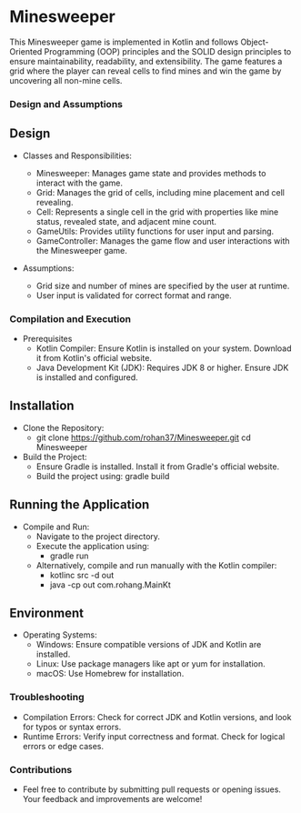 # Minesweeper
This Minesweeper game is implemented in Kotlin and follows Object-Oriented Programming (OOP) principles and the SOLID design principles to ensure maintainability, readability, and extensibility. The game features a grid where the player can reveal cells to find mines and win the game by uncovering all non-mine cells.

### Design and Assumptions ###

## Design ##
* Classes and Responsibilities:
  * Minesweeper: Manages game state and provides methods to interact with the game.
  * Grid: Manages the grid of cells, including mine placement and cell revealing.
  * Cell: Represents a single cell in the grid with properties like mine status, revealed state, and adjacent mine count.
  * GameUtils: Provides utility functions for user input and parsing.
  * GameController: Manages the game flow and user interactions with the Minesweeper game.
  
* Assumptions:
  * Grid size and number of mines are specified by the user at runtime.
  * User input is validated for correct format and range.


### Compilation and Execution ###

* Prerequisites
  * Kotlin Compiler: Ensure Kotlin is installed on your system. Download it from Kotlin's official website.
  * Java Development Kit (JDK): Requires JDK 8 or higher. Ensure JDK is installed and configured.


## Installation ##

 * Clone the Repository:
    * git clone https://github.com/rohan37/Minesweeper.git
      cd Minesweeper
 * Build the Project:
    *  Ensure Gradle is installed. Install it from Gradle's official website.
    *   Build the project using:
        gradle build


## Running the Application ##
  * Compile and Run:
    * Navigate to the project directory.
    * Execute the application using: 
      * gradle run
    * Alternatively, compile and run manually with the Kotlin compiler:
      * kotlinc src -d out
      * java -cp out com.rohang.MainKt

## Environment ##
 * Operating Systems:
    * Windows: Ensure compatible versions of JDK and Kotlin are installed.
    * Linux: Use package managers like apt or yum for installation.
    * macOS: Use Homebrew for installation.

### Troubleshooting ###
 * Compilation Errors: Check for correct JDK and Kotlin versions, and look for typos or syntax errors.
 * Runtime Errors: Verify input correctness and format. Check for logical errors or edge cases.

### Contributions ###
 * Feel free to contribute by submitting pull requests or opening issues. Your feedback and improvements are welcome!

